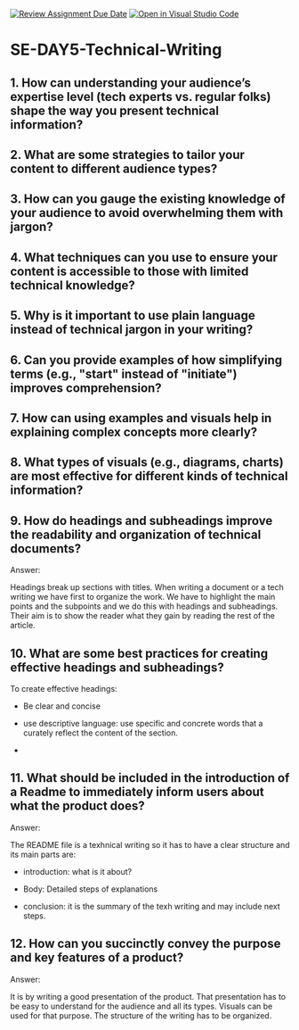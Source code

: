 [![Review Assignment Due Date](https://classroom.github.com/assets/deadline-readme-button-22041afd0340ce965d47ae6ef1cefeee28c7c493a6346c4f15d667ab976d596c.svg)](https://classroom.github.com/a/zsAR-pyY)
[![Open in Visual Studio Code](https://classroom.github.com/assets/open-in-vscode-2e0aaae1b6195c2367325f4f02e2d04e9abb55f0b24a779b69b11b9e10269abc.svg)](https://classroom.github.com/online_ide?assignment_repo_id=18468840&assignment_repo_type=AssignmentRepo)
# SE-DAY5-Technical-Writing
## 1. How can understanding your audience’s expertise level (tech experts vs. regular folks) shape the way you present technical information?
## 2. What are some strategies to tailor your content to different audience types?
## 3. How can you gauge the existing knowledge of your audience to avoid overwhelming them with jargon?
## 4. What techniques can you use to ensure your content is accessible to those with limited technical knowledge?
## 5. Why is it important to use plain language instead of technical jargon in your writing?
## 6. Can you provide examples of how simplifying terms (e.g., "start" instead of "initiate") improves comprehension?
## 7. How can using examples and visuals help in explaining complex concepts more clearly?
## 8. What types of visuals (e.g., diagrams, charts) are most effective for different kinds of technical information?
## 9. How do headings and subheadings improve the readability and organization of technical documents?

Answer:

Headings break up sections with titles. When writing a document or a tech writing we have first to organize the work. We have to highlight the main points and the subpoints and we do this with headings and subheadings. Their aim is to show the reader what they
gain by reading the rest of the article.

## 10. What are some best practices for creating effective headings and subheadings?

To create effective headings:

- Be clear and concise

- use descriptive language: use specific and concrete words that a curately reflect the content of the section.
- 


## 11. What should be included in the introduction of a Readme to immediately inform users about what the product does?

Answer:

The README file is a texhnical writing so it has to have a clear structure and its main parts are:

- introduction: what is it about?

- Body: Detailed steps of explanations

- conclusion: it is the summary of the texh writing and may include next steps.

## 12. How can you succinctly convey the purpose and key features of a product?

Answer: 

It is by writing a good presentation of the product. That presentation has to be easy to understand for the audience and all its types. Visuals can be used for that purpose. The structure of the writing has to be organized.

